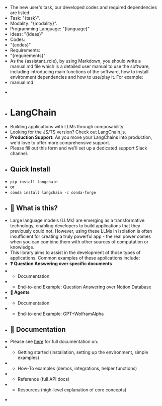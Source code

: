 - The new user's task, our developed codes and required dependencies are listed: 
- Task: "{task}".
- Modality: "{modality}".
- Programming Language: "{language}"
- Ideas: "{ideas}"
- Codes: 
- "{codes}"
- Requirements:
- "{requirements}"
- As the {assistant_role}, by using Markdown, you should write a manual.md file which is a detailed user manual to use the software, including introducing main functions of the software, how to install environment dependencies and how to use/play it. For example:
- manual.md
- ```
- # LangChain
- Building applications with LLMs through composability
- Looking for the JS/TS version? Check out LangChain.js.
- **Production Support:** As you move your LangChains into production, we'd love to offer more comprehensive support.
- Please fill out this form and we'll set up a dedicated support Slack channel.
- ## Quick Install
- `pip install langchain`
- or
- `conda install langchain -c conda-forge`
- ## 🤔 What is this?
- Large language models (LLMs) are emerging as a transformative technology, enabling developers to build applications that they previously could not. However, using these LLMs in isolation is often insufficient for creating a truly powerful app - the real power comes when you can combine them with other sources of computation or knowledge.
- This library aims to assist in the development of those types of applications. Common examples of these applications include:
- **❓ Question Answering over specific documents**
- - Documentation
- - End-to-end Example: Question Answering over Notion Database
- **🤖 Agents**
- - Documentation
- - End-to-end Example: GPT+WolframAlpha
- ## 📖 Documentation
- Please see [here](https://python.langchain.com) for full documentation on:
- - Getting started (installation, setting up the environment, simple examples)
- - How-To examples (demos, integrations, helper functions)
- - Reference (full API docs)
- - Resources (high-level explanation of core concepts)
- ```
